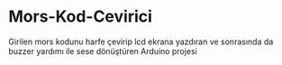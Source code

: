 # Mors-Kod-Cevirici
Girilen mors kodunu harfe çevirip lcd ekrana yazdıran ve sonrasında da buzzer yardımı ile sese dönüştüren Arduino projesi
